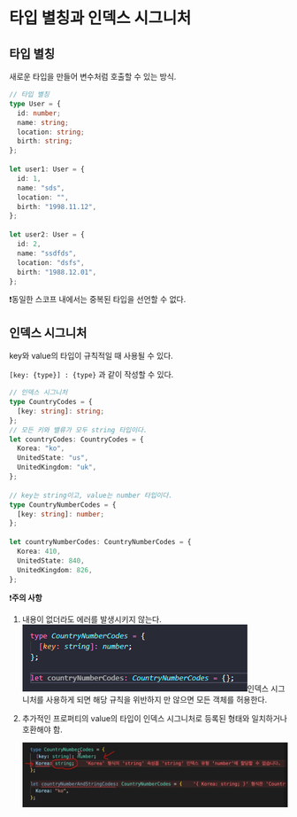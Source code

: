 # 타입 별칭과 인덱스 시그니처

## 타입 별칭

새로운 타입을 만들어 변수처럼 호출할 수 있는 방식.

```typescript
// 타입 별칭
type User = {
  id: number;
  name: string;
  location: string;
  birth: string;
};

let user1: User = {
  id: 1,
  name: "sds",
  location: "",
  birth: "1998.11.12",
};

let user2: User = {
  id: 2,
  name: "ssdfds",
  location: "dsfs",
  birth: "1988.12.01",
};
```

❗동일한 스코프 내에서는 중복된 타입을 선언할 수 없다.



## 인덱스 시그니처

key와 value의 타입이 규칙적일 때 사용될 수 있다.

`[key: {type}] : {type}` 과 같이 작성할 수 있다.

```typescript
// 인덱스 시그니처
type CountryCodes = {
  [key: string]: string;
};
// 모든 키와 밸류가 모두 string 타입이다.
let countryCodes: CountryCodes = { 
  Korea: "ko",
  UnitedState: "us",
  UnitedKingdom: "uk",
};

// key는 string이고, value는 number 타입이다.
type CountryNumberCodes = {
  [key: string]: number;
};

let countryNumberCodes: CountryNumberCodes = {
  Korea: 410,
  UnitedState: 840,
  UnitedKingdom: 826,
};
```



❗**주의 사항**

1. 내용이 없더라도 에러를 발생시키지 않는다.![image-20230523163834773](assets/image-20230523163834773.png)인덱스 시그니처를 사용하게 되면 해당 규칙을 위반하지 만 않으면 모든 객체를 허용한다. 

2. 추가적인 프로퍼티의 value의 타입이 인덱스 시그니처로 등록된 형태와 일치하거나 호환해야 함.

   ![image-20230523164110182](assets/image-20230523164110182.png)

   